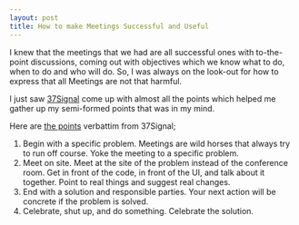 ```yaml
---
layout: post
title: How to make Meetings Successful and Useful
---
```


I knew that the meetings that we had are all successful ones with to-the-point discussions, coming out with objectives which we know what to do, when to do and who will do. So, I was always on the look-out for how to express that all Meetings are not that harmful.

I just saw [37Signal](http://www.37signals.com/) come up with almost all the points which helped me gather up my semi-formed points that was in my mind.

Here are [the points](http://www.37signals.com/svn/archives2/meetings_considered_harmful.php) verbattim from 37Signal;

1. Begin with a specific problem. Meetings are wild horses that always try to run off course. Yoke the meeting to a specific problem.
1. Meet on site. Meet at the site of the problem instead of the conference room. Get in front of the code, in front of the UI, and talk about it together. Point to real things and suggest real changes.
1. End with a solution and responsible parties. Your next action will be concrete if the problem is solved.
1. Celebrate, shut up, and do something. Celebrate the solution.